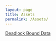 ```yaml
---
layout: page
title: Assets
permalink: /Assets/
---
```



[Deadlock Bound Data](deadlock_bound_data.csv)
